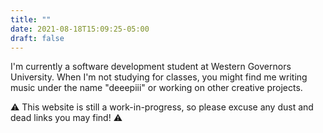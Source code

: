 ```yaml
---
title: ""
date: 2021-08-18T15:09:25-05:00
draft: false
---
```


I'm currently a software development student at Western Governors University. When I'm not studying for classes, you might find me writing music under the name \"deeepiii\" or working on other creative projects.

:warning: This website is still a work-in-progress, so please excuse any dust and dead links you may find! :warning: